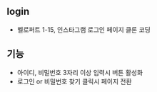 ## login
- 벨로퍼트 1-15, 인스타그램 로그인 페이지 클론 코딩

## 기능
- 아이디, 비밀번호 3자리 이상 입력시 버튼 활성화 
- 로그인 or 비밀번호 찾기 클릭시 페이지 전환